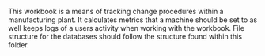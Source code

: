 This workbook is a means of tracking change procedures within a manufacturing plant. It calculates metrics that a machine should be set to as well keeps logs of a users activity
when working with the workbook.  File structure for the databases should follow the structure found within this folder.
